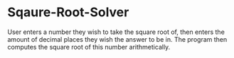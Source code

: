 # Sqaure-Root-Solver
User enters a number they wish to take the square root of, then enters the amount of decimal places they wish the answer to be in. The program then computes the square root of this number arithmetically.
